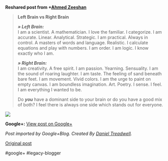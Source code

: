 <!--
date: '2012-04-18'
published: true
slug: 2012-04-left-brain-vs-right-brain
time_to_read: 5
title: Left Brain vs Right Brain
-->

  
  
**Reshared post from +[Ahmed Zeeshan](https://plus.google.com/103030116155431184588)**  
> **Left Brain vs Right Brain**  
>   
> ***» Left Brain:***  
> I am a scientist. A mathematician. I love the familiar. I categorize. I am accurate. Linear. Analytical. Strategic. I am practical. Always in control. A masters of words and language. Realistic. I calculate equations and play with numbers. I am order. I am logic. I know exactly who I am.  
>   
> ***» Right Brain:***  
> I am creativity. A free spirit. I am passion. Yearning. Sensuality. I am the sound of roaring laughter. I am taste. The feeling of sand beneath bare feet. I am movement. Vivid colors. I am the urge to paint on empty canvas. I am boundless imagination. Art. Poetry. I sense. I feel. I am everything I wanted to be.  
>   
> Do ***you*** have a dominant side to your brain or do you have a good mix of both? I feel there is always one side which stands out for everyone.

  
[![](https://lh5.googleusercontent.com/-g-0WwCVSYD0/T46H7Q9x2SI/AAAAAAAAXmY/EM0iigCSVCI/paint-72dpi.jpg)](https://lh5.googleusercontent.com/-g-0WwCVSYD0/T46H7Q9x2SI/AAAAAAAAXmY/EM0iigCSVCI/paint-72dpi.jpg)

**Google+:** [View post on Google+](https://plus.google.com/103392016560023386646/posts/L5hQhjjN3co)

  
  
*Post imported by Google+Blog. Created By [Daniel Treadwell](http://minimali.se/).*

[Original post](https://ysfk.blogspot.com/2012/04/left-brain-vs-right-brain.html)

#google+ #legacy-blogger 